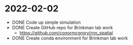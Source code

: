 # 2022-02-02

- DONE Code up simple simulation
- DONE Create GitHub repo for Brinkman lab work
	- https://github.com/conormcgrory/rnn_spatial
- DONE Create conda environment for Brinkman lab work
